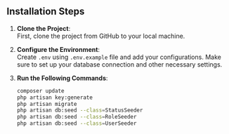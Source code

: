 ## Installation Steps

1. **Clone the Project**:  
   First, clone the project from GitHub to your local machine.

2. **Configure the Environment**:  
   Create `.env` using `.env.example` file and add your configurations. Make sure to set up your database connection and other necessary settings.

3. **Run the Following Commands**:

   ```bash
   composer update
   php artisan key:generate
   php artisan migrate
   php artisan db:seed --class=StatusSeeder
   php artisan db:seed --class=RoleSeeder
   php artisan db:seed --class=UserSeeder

